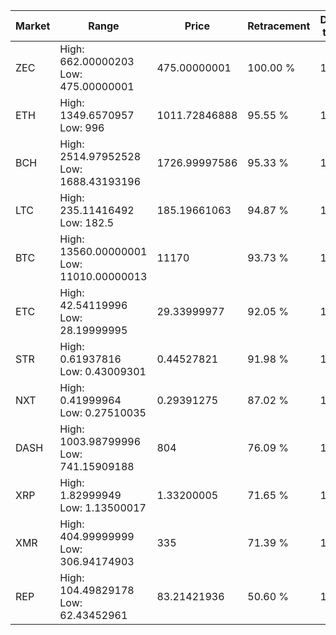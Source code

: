 | Market | Range | Price| Retracement | Doubles to 50% |
| --- | --- | --- | --- | --- |
| ZEC | High: 662.00000203<br />Low: 475.00000001 | 475.00000001 | 100.00 % | 1.20 |
| ETH | High: 1349.6570957<br />Low: 996 | 1011.72846888 | 95.55 % | 1.16 |
| BCH | High: 2514.97952528<br />Low: 1688.43193196 | 1726.99997586 | 95.33 % | 1.22 |
| LTC | High: 235.11416492<br />Low: 182.5 | 185.19661063 | 94.87 % | 1.13 |
| BTC | High: 13560.00000001<br />Low: 11010.00000013 | 11170 | 93.73 % | 1.10 |
| ETC | High: 42.54119996<br />Low: 28.19999995 | 29.33999977 | 92.05 % | 1.21 |
| STR | High: 0.61937816<br />Low: 0.43009301 | 0.44527821 | 91.98 % | 1.18 |
| NXT | High: 0.41999964<br />Low: 0.27510035 | 0.29391275 | 87.02 % | 1.18 |
| DASH | High: 1003.98799996<br />Low: 741.15909188 | 804 | 76.09 % | 1.09 |
| XRP | High: 1.82999949<br />Low: 1.13500017 | 1.33200005 | 71.65 % | 1.11 |
| XMR | High: 404.99999999<br />Low: 306.94174903 | 335 | 71.39 % | 1.06 |
| REP | High: 104.49829178<br />Low: 62.43452961 | 83.21421936 | 50.60 % | 1.00 |
